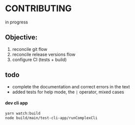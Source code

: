 # CONTRIBUTING

in progress

## Objective:

1. reconcile git flow
2. reconcile release versions flow
3. configure CI (tests + build)

## todo

- complete the documentation and correct errors in the text
- added tests for help mode, the `|` operator, mixed cases

#### dev cli app

```bash
yarn watch:build
node build/main/test-cli-app/runComplexCli
```
